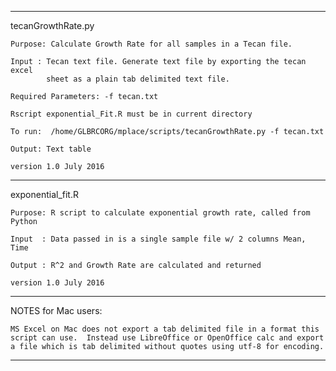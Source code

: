 ********************************************************************************
tecanGrowthRate.py

    Purpose: Calculate Growth Rate for all samples in a Tecan file.

    Input : Tecan text file. Generate text file by exporting the tecan excel
            sheet as a plain tab delimited text file.
    
    Required Parameters: -f tecan.txt
    
    Rscript exponential_Fit.R must be in current directory
    
    To run:  /home/GLBRCORG/mplace/scripts/tecanGrowthRate.py -f tecan.txt

    Output: Text table 

    version 1.0 July 2016 
*********************************************************************************
exponential_fit.R

    Purpose: R script to calculate exponential growth rate, called from Python

    Input  : Data passed in is a single sample file w/ 2 columns Mean, Time

    Output : R^2 and Growth Rate are calculated and returned
 
    version 1.0 July 2016
*********************************************************************************
NOTES for Mac users:

    MS Excel on Mac does not export a tab delimited file in a format this 
    script can use.  Instead use LibreOffice or OpenOffice calc and export 
    a file which is tab delimited without quotes using utf-8 for encoding.  

*********************************************************************************



